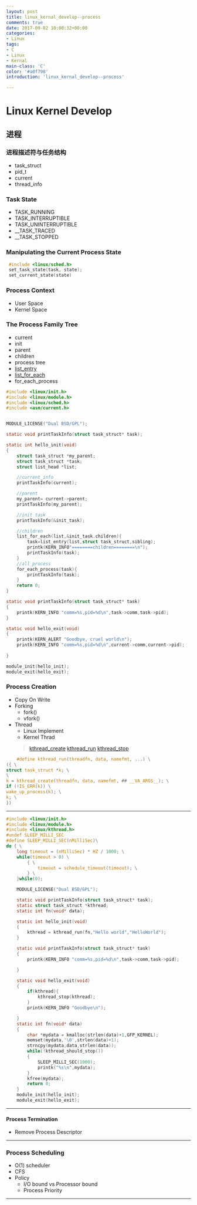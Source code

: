 ```yaml
---
layout: post
title: linux_kernal_develop--process
comments: true
date: 2017-09-02 10:00:32+00:00
categories:
- Linux
tags:
- C
- Linux
- Kernal
main-class: 'C'
color: '#a0f798'
introduction: 'linux_kernal_develop--process'

---
```


# Linux Kernel Develop
## 进程
### 进程描述符与任务结构
- task_struct
- pid_t
- current
- thread_info


### Task State

- TASK_RUNNING
- TASK_INTERRUPTIBLE
- TASK_UNINTERRUPTIBLE
- __TASK_TRACED
- __TASK_STOPPED

### Manipulating the Current Process State
```c
 #include <linux/sched.h>
 set_task_state(task, state);
 set_current_state(state)
```

### Process Context
- User Space
- Kernel Space

### The Process Family Tree
- current
- init
- parent
- children
- process tree
- [list_entry](https://www.kernel.org/doc/htmldocs/kernel-api/API-list-entry.html)
- [list_for_each](https://www.kernel.org/doc/htmldocs/kernel-api/API-list-for-each.html)
- for_each_process



```c
#include <linux/init.h>
#include <linux/module.h>
#include <linux/sched.h>
#include <asm/current.h>


MODULE_LICENSE("Dual BSD/GPL");

static void printTaskInfo(struct task_struct* task);

static int hello_init(void)
{	
	struct task_struct *my_parent;
	struct task_struct *task;
	struct list_head *list;

	//current_info
	printTaskInfo(current);

	//parent
	my_parent= current->parent;
	printTaskInfo(my_parent);

	//init task
	printTaskInfo(&init_task);

	//children
	list_for_each(list,&init_task.children){
		task=list_entry(list,struct task_struct,sibling);
		printk(KERN_INFO"========children========\n");
		printTaskInfo(task);
	}
	//all_process
	for_each_process(task){
		printTaskInfo(task);
	}
	return 0;
}

static void printTaskInfo(struct task_struct* task)
{
	printk(KERN_INFO "comm=%s,pid=%d\n",task->comm,task->pid);
}

static void hello_exit(void)
{
	printk(KERN_ALERT "Goodbye, cruel world\n");
	printk(KERN_INFO "comm=%s,pid=%d\n",current->comm,current->pid);
	
}

module_init(hello_init);
module_exit(hello_exit);

```
### Process Creation

- Copy On Write
- Forking
    - fork()
    - vfork()
- Thread
    - Linux Implement
    - Kernel Thrad
    > [kthread_create](https://www.fsl.cs.sunysb.edu/kernel-api/re69.html)
    > [kthread_run](https://www.fsl.cs.sunysb.edu/kernel-api/re67.html)
    >[kthread_stop](https://www.fsl.cs.sunysb.edu/kernel-api/re71.html)


```c
    #define kthread_run(threadfn, data, namefmt, ...) \
({ \
struct task_struct *k; \
\
k = kthread_create(threadfn, data, namefmt, ## __VA_ARGS__); \
if (!IS_ERR(k)) \
wake_up_process(k); \
k; \
})
```

    
    
***

```c
#include <linux/init.h>
#include <linux/module.h>
#include <linux/kthread.h>
#undef SLEEP_MILLI_SEC
#define SLEEP_MILLI_SEC(nMilliSec)\
do { \
	long timeout = (nMilliSec) * HZ / 1000; \
	while(timeout > 0) \
		{ \
			timeout = schedule_timeout(timeout); \
		} \
	}while(0); 

	MODULE_LICENSE("Dual BSD/GPL");

	static void printTaskInfo(struct task_struct* task);
	static struct task_struct *kthread;
	static int fn(void* data);

	static int hello_init(void)
	{	
		kthread = kthread_run(fn,"Hello world","HelloWorld");
	}

	static void printTaskInfo(struct task_struct* task)
	{
		printk(KERN_INFO "comm=%s,pid=%d\n",task->comm,task->pid);

	}

	static void hello_exit(void)
	{
		if(kthread){
			kthread_stop(kthread);
		}
		printk(KERN_INFO "Goodbye\n");

	}
	static int fn(void* data)
	{
		char *mydata = kmalloc(strlen(data)+1,GFP_KERNEL);  
		memset(mydata,'\0',strlen(data)+1);  
		strncpy(mydata,data,strlen(data));  
		while(!kthread_should_stop())  
		{  
			SLEEP_MILLI_SEC(1000);  
			printk("%s\n",mydata);  
		}  
		kfree(mydata);  
		return 0;
	}
	module_init(hello_init);
	module_exit(hello_exit);
```
***
#### Process Termination


- Remove Process Descriptor
***
### Process Scheduling
- O(1) scheduler
- CFS
- Policy
    - I/O bound vs Processor bound
    - Process Priority
***
